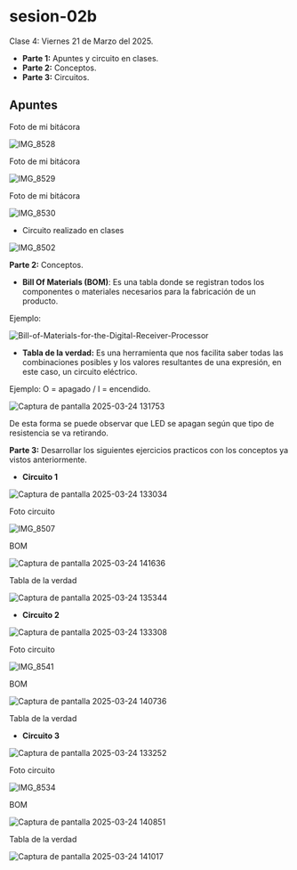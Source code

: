 # sesion-02b

Clase 4: Viernes 21 de Marzo del 2025.

- **Parte 1:** Apuntes y circuito en clases.
- **Parte 2:** Conceptos.
- **Parte 3:** Circuitos.

## Apuntes

Foto de mi bitácora

![IMG_8528](https://github.com/user-attachments/assets/31298929-0ac9-4ec0-889c-7c79cfe98964)

Foto de mi bitácora

![IMG_8529](https://github.com/user-attachments/assets/115f018f-0dc0-41d9-9354-ea12ff0a2547)

Foto de mi bitácora

![IMG_8530](https://github.com/user-attachments/assets/cc9c2cab-cda0-4623-8593-9d083c5f29e6)

- Circuito realizado en clases

![IMG_8502](https://github.com/user-attachments/assets/fb79ac95-4b95-41c6-bacf-b3925a2001ca)

**Parte 2:** Conceptos.

- **Bill Of Materials (BOM)**: Es una tabla donde se registran todos los componentes o materiales necesarios para la fabricación de un producto.

Ejemplo:

![Bill-of-Materials-for-the-Digital-Receiver-Processor](https://github.com/user-attachments/assets/f81ba873-4841-438e-954a-c004d2e3459a)

- **Tabla de la verdad:** Es una herramienta que nos facilita saber todas las combinaciones posibles y los valores resultantes de una expresión, en este caso, un circuito eléctrico.

Ejemplo: O = apagado  /  I = encendido.

![Captura de pantalla 2025-03-24 131753](https://github.com/user-attachments/assets/0190d4e1-b462-4694-b282-4eee59beefc3)

De esta forma se puede observar que LED se apagan según que tipo de resistencia se va retirando.

**Parte 3:** Desarrollar los siguientes ejercicios practicos con los conceptos ya vistos anteriormente.

- **Circuito 1**

![Captura de pantalla 2025-03-24 133034](https://github.com/user-attachments/assets/d883269a-6204-405d-8ccb-8560c704b186)

Foto circuito

![IMG_8507](https://github.com/user-attachments/assets/1a10844b-f230-4410-b985-25fcd39f8659)

BOM

![Captura de pantalla 2025-03-24 141636](https://github.com/user-attachments/assets/d23e6059-5e9f-489c-83d7-1b3f0f2a4a58)

Tabla de la verdad

![Captura de pantalla 2025-03-24 135344](https://github.com/user-attachments/assets/93307646-4bbc-448d-8f40-08c8b17db728)

- **Circuito 2**

![Captura de pantalla 2025-03-24 133308](https://github.com/user-attachments/assets/3da81570-1de2-446a-a44c-b47868b2c30a)

Foto circuito

![IMG_8541](https://github.com/user-attachments/assets/8488d784-6839-45da-b7b0-66882d20b9ae)

BOM

![Captura de pantalla 2025-03-24 140736](https://github.com/user-attachments/assets/d9e61e8d-4771-45b7-aa72-48e51e9b2aed)

Tabla de la verdad

- **Circuito 3**

![Captura de pantalla 2025-03-24 133252](https://github.com/user-attachments/assets/abe7f3bc-4cc0-4dbf-bef0-516823a22ccb)

Foto circuito

![IMG_8534](https://github.com/user-attachments/assets/25341355-9537-4f04-9c96-ce577178c1be)

BOM

![Captura de pantalla 2025-03-24 140851](https://github.com/user-attachments/assets/bc8915ab-e214-45fd-800e-247dd2641d75)

Tabla de la verdad

![Captura de pantalla 2025-03-24 141017](https://github.com/user-attachments/assets/9bde1576-d7ea-4c0b-9767-82ce1db4e5eb)
